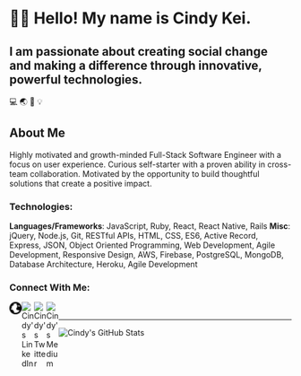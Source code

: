 # 👋🏼 Hello! My name is Cindy Kei. 


## I am passionate about creating social change and making a difference through innovative, powerful technologies. 
💻    🌏    📱    💡


## About Me
Highly motivated and growth-minded Full-Stack Software Engineer with a focus on user experience. Curious self-starter with a proven ability in cross-team collaboration. Motivated by the opportunity to build thoughtful solutions that create a positive impact. 

### Technologies: 
**Languages/Frameworks**: JavaScript, Ruby, React, React Native, Rails
**Misc**: jQuery, Node.js, Git, RESTful APIs, HTML, CSS, ES6, Active Record, Express, JSON, Object Oriented Programming, Web Development, Agile Development, Responsive Design, AWS, Firebase, PostgreSQL, MongoDB, Database Architecture, Heroku, Agile Development

### Connect With Me: 
[<img align="left" alt ="Cindy's Portfolio" width="22px" src="https://raw.githubusercontent.com/iconic/open-iconic/master/svg/globe.svg"/>][website]
[<img align="left" alt ="Cindy's LinkedIn" width="22px" src="https://cdn.jsdelivr.net/npm/simple-icons@v3/icons/linkedin.svg"/>][linkedin]
[<img align="left" alt ="Cindy's Twitter" width="22px" src="https://cdn.jsdelivr.net/npm/simple-icons@v3/icons/twitter.svg"/>][twitter]
[<img align="left" alt ="Cindy's Medium" width="22px" src="https://cdn.jsdelivr.net/npm/simple-icons@v3/icons/medium.svg"/>][medium]


<br>

---

<img align="left" alt="Cindy's GitHub Stats" src="https://github-readme-stats.vercel.app/api?username=myk245&show_icons=true&hide_border=true"/>



[twitter]: https://twitter.com/KeiCindy
[linkedin]: https://www.linkedin.com/in/cindy-kei/
[website]: http://www.cindykei.com/
[medium]: https://medium.com/@cindylouwho92
